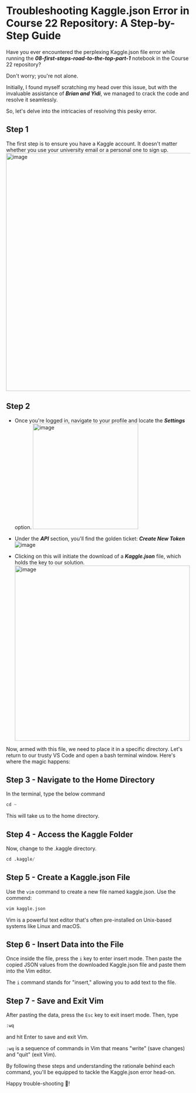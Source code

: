 # Troubleshooting Kaggle.json Error in Course 22 Repository: A Step-by-Step Guide

Have you ever encountered the perplexing Kaggle.json file error while running the ***08-first-steps-road-to-the-top-part-1*** notebook in the Course 22 repository? 

Don't worry; you're not alone. 

Initially, I found myself scratching my head over this issue, but with the invaluable assistance of ***Brian and Yidi***, we managed to crack the code and resolve it seamlessly.

So, let's delve into the intricacies of resolving this pesky error. 

## Step 1
The first step is to ensure you have a Kaggle account. It doesn't matter whether you use your university email or a personal one to sign up.
<img width="649" alt="image" src="https://github.com/AravindSuresh97/AravindSuresh97.github.io/assets/138949012/3cc6a39f-f260-4735-a421-a09002a553ac">


## Step 2
- Once you're logged in, navigate to your profile and locate the ***Settings*** option.
  <img width="288" alt="image" src="https://github.com/AravindSuresh97/AravindSuresh97.github.io/assets/138949012/dc67aee5-b174-45b6-bac9-72ab8ff87fa9">

- Under the ***API*** section, you'll find the golden ticket: ***Create New Token*** 
  ![image](https://github.com/AravindSuresh97/AravindSuresh97.github.io/assets/138949012/ebaf1b00-5d35-4fb2-a0c5-0f57cbe9e70d)
- Clicking on this will initiate the download of a ***Kaggle.json*** file, which holds the key to our solution.
  <img width="478" alt="image" src="https://github.com/AravindSuresh97/AravindSuresh97.github.io/assets/138949012/75532da3-1951-48f4-ae16-b595add8586d">


Now, armed with this file, we need to place it in a specific directory. Let's return to our trusty VS Code and open a bash terminal window. 
Here's where the magic happens:

## Step 3 - Navigate to the Home Directory
In the terminal, type the below command
```python
cd ~ 
```
This will take us to the home directory.

## Step 4 - Access the Kaggle Folder
Now, change to the .kaggle directory.
```python
cd .kaggle/
```
## Step 5 - Create a Kaggle.json File
Use the ```vim``` command to create a new file named kaggle.json. Use the commend:
```python
vim kaggle.json
```
Vim is a powerful text editor that's often pre-installed on Unix-based systems like Linux and macOS.

## Step 6 - Insert Data into the File
Once inside the file, press the ```i``` key to enter insert mode. 
Then paste the copied JSON values from the downloaded Kaggle.json file and paste them into the Vim editor.

The ```i``` command stands for "insert," allowing you to add text to the file.

## Step 7 - Save and Exit Vim
After pasting the data, press the ```Esc``` key to exit insert mode. Then, type
```python
:wq
```
 and hit Enter to save and exit Vim.

```:wq``` is a sequence of commands in Vim that means "write" (save changes) and "quit" (exit Vim).
 

By following these steps and understanding the rationale behind each command, you'll be equipped to tackle the Kaggle.json error head-on. 

Happy trouble-shooting 🤟!

